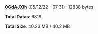 [**0GdAJXih**](/data/0GdAJXih.txt) (05/12/22 - 07:31)- 12838 bytes

**Total Datas**: 6819

**Total Size**: 40.23 MB / 40.2 MB